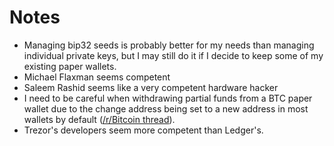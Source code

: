 # Notes

-   Managing bip32 seeds is probably better for my needs than managing
    individual private keys, but I may still do it if I decide to keep some of
    my existing paper wallets.
-   Michael Flaxman seems competent
-   Saleem Rashid seems like a very competent hardware hacker
-   I need to be careful when withdrawing partial funds from a BTC paper wallet
    due to the change address being set to a new address in most wallets by
    default
    ([/r/Bitcoin thread](https://www.reddit.com/r/Bitcoin/comments/1c9xr7/psa_using_paper_wallets_understanding_change/)).
-   Trezor's developers seem more competent than Ledger's.
